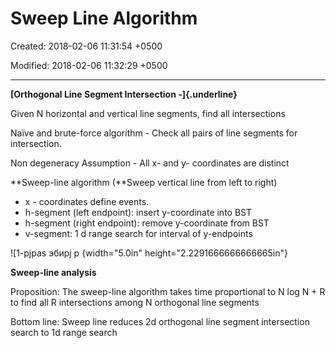 # Sweep Line Algorithm

Created: 2018-02-06 11:31:54 +0500

Modified: 2018-02-06 11:32:29 +0500

---

**[Orthogonal Line Segment Intersection -]{.underline}**

Given N horizontal and vertical line segments, find all intersections

Naïve and brute-force algorithm - Check all pairs of line segments for intersection.

Non degeneracy Assumption - All x- and y- coordinates are distinct



**Sweep-line algorithm (**Sweep vertical line from left to right)
-   x - coordinates define events.
-   h-segment (left endpoint): insert y-coordinate into BST
-   h-segment (right endpoint): remove y-coordinate from BST
-   v-segment: 1 d range search for interval of y-endpoints

![1-pjpas эбирј р [ ](media/Sweep-Line-Algorithm-image1.png){width="5.0in" height="2.2291666666666665in"}



**Sweep-line analysis**

Proposition: The sweep-line algorithm takes time proportional to N log N + R to find all R intersections among N orthogonal line segments

Bottom line: Sweep line reduces 2d orthogonal line segment intersection search to 1d range search

